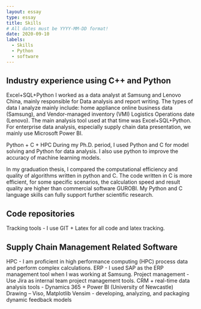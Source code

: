 ```yaml
---
layout: essay
type: essay
title: Skills
# All dates must be YYYY-MM-DD format!
date: 2020-09-10
labels:
  - Skills
  - Python
  - software
---
```


## Industry experience using C++ and Python
Excel+SQL+Python
I worked as a data analyst at Samsung and Lenovo China, mainly responsible for Data analysis and report writing. The types of data I analyze mainly include: home appliance online business data (Samsung), and Vendor-managed inventory (VMI) Logistics Operations date (Lenovo). The main analysis tool used at that time was Excel+SQL+Python. For enterprise data analysis, especially supply chain data presentation, we mainly use Microsoft Power BI.

Python + C + HPC
During my Ph.D. period, I used Python and C for model solving and Python for data analysis. I also use python to improve the accuracy of machine learning models. 

In my graduation thesis, I compared the computational efficiency and quality of algorithms written in python and C. The code written in C is more efficient, for some specific scenarios, the calculation speed and result quality are higher than commercial software GUROBI. My Python and C language skills can fully support further scientific research. 

## Code repositories
Tracking tools - I use GIT + Latex for all code and latex tracking. 

## Supply Chain Management Related Software
HPC - I am proficient in high performance computing (HPC) process data and perform complex calculations.
ERP - I used SAP as the ERP management tool when I was working at Samsung. 
Project management - Use Jira as internal team project management tools. 
CRM + real-time data analysis tools - Dynamics 365 + Power BI (University of Newcastle)
Drawing – Viso, Matplotlib
Vensim - developing, analyzing, and packaging dynamic feedback models

